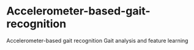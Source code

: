 # Accelerometer-based-gait-recognition
Accelerometer-based gait recognition Gait analysis and feature learning
